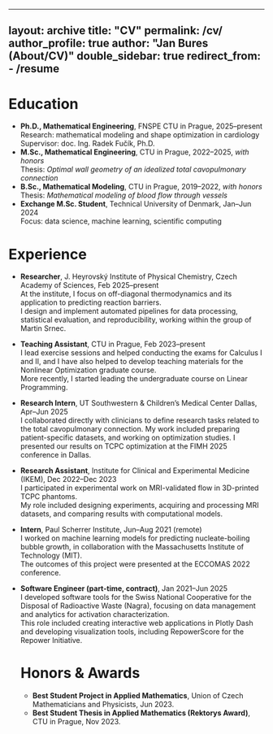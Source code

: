   ---
  layout: archive
  title: "CV"
  permalink: /cv/
  author_profile: true
  author: "Jan Bures (About/CV)"
  double_sidebar: true
  redirect_from:
    - /resume
  ---

  Education
  ======
  - **Ph.D., Mathematical Engineering**, FNSPE CTU in Prague, 2025–present  
    Research: mathematical modeling and shape optimization in cardiology  
    Supervisor: doc. Ing. Radek Fučík, Ph.D.  
  - **M.Sc., Mathematical Engineering**, CTU in Prague, 2022–2025, *with honors*  
    Thesis: *Optimal wall geometry of an idealized total cavopulmonary connection*  
  - **B.Sc., Mathematical Modeling**, CTU in Prague, 2019–2022, *with honors*  
    Thesis: *Mathematical modeling of blood flow through vessels*
  - **Exchange M.Sc. Student**, Technical University of Denmark, Jan–Jun 2024  
    Focus: data science, machine learning, scientific computing  

  Experience
  ======
  - **Researcher**, J. Heyrovský Institute of Physical Chemistry, Czech Academy of Sciences, Feb 2025–present  
  At the institute, I focus on off-diagonal thermodynamics and its application to predicting reaction barriers.  
  I design and implement automated pipelines for data processing, statistical evaluation, and reproducibility, working within the group of Martin Srnec.  
  - **Teaching Assistant**, CTU in Prague, Feb 2023–present  
  I lead exercise sessions and helped conducting the exams for Calculus I and II, and I have also helped to develop teaching materials for the Nonlinear Optimization graduate course.  
  More recently, I started leading the undergraduate course on Linear Programming.
  - **Research Intern**, UT Southwestern & Children’s Medical Center Dallas, Apr–Jun 2025  
  I collaborated directly with clinicians to define research tasks related to the total cavopulmonary connection. My work included preparing patient-specific datasets, and working on optimization studies. I presented our results on TCPC optimization at the FIMH 2025 conference in Dallas.  
- **Research Assistant**, Institute for Clinical and Experimental Medicine (IKEM), Dec 2022–Dec 2023  
  I participated in experimental work on MRI-validated flow in 3D-printed TCPC phantoms.  
  My role included designing experiments, acquiring and processing MRI datasets, and comparing results with computational models.  
- **Intern**, Paul Scherrer Institute, Jun–Aug 2021 (remote)  
  I worked on machine learning models for predicting nucleate-boiling bubble growth, in collaboration with the Massachusetts Institute of Technology (MIT).  
  The outcomes of this project were presented at the ECCOMAS 2022 conference.  
- **Software Engineer (part-time, contract)**, Jan 2021–Jun 2025  
  I developed software tools for the Swiss National Cooperative for the Disposal of Radioactive Waste (Nagra), focusing on data management and analytics for activation characterization.  
  This role included creating interactive web applications in Plotly Dash and developing visualization tools, including RepowerScore for the Repower Initiative.  


  Honors & Awards
  ======
  - **Best Student Project in Applied Mathematics**, Union of Czech Mathematicians and Physicists, Jun 2023. <!-- :contentReference[oaicite:17]{index=17} -->
  - **Best Student Thesis in Applied Mathematics (Rektorys Award)**, CTU in Prague, Nov 2023. <!-- :contentReference[oaicite:18]{index=18} -->
